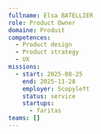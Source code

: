 ```yaml
---
fullname: Elsa BATELLIER
role: Product Owner
domaine: Produit
competences:
  - Product design
  - Product strategy
  - UX
missions:
  - start: 2025-08-25
    end: 2025-11-28
    employer: Scopyleft
    status: service
    startups:
      - faritas
teams: []
---
```

